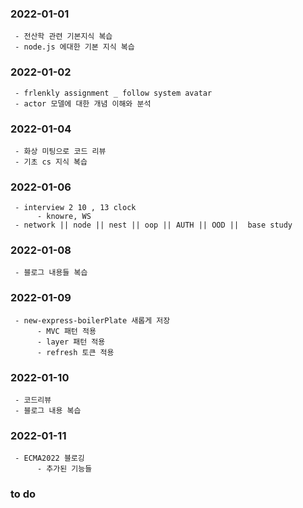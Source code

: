 ### 2022-01-01

     - 전산학 관련 기본지식 복습
     - node.js 에대한 기본 지식 복습
     
### 2022-01-02

     - frlenkly assignment _ follow system avatar
     - actor 모델에 대한 개념 이해와 분석
     
### 2022-01-04
     - 화상 미팅으로 코드 리뷰
     - 기초 cs 지식 복습
     
### 2022-01-06
     - interview 2 10 , 13 clock
          - knowre, WS
     - network || node || nest || oop || AUTH || OOD ||  base study
### 2022-01-08
     - 블로그 내용들 복습
     
### 2022-01-09
     - new-express-boilerPlate 새롭게 저장
          - MVC 패턴 적용
          - layer 패턴 적용
          - refresh 토큰 적용
          
### 2022-01-10
     - 코드리뷰
     - 블로그 내용 복습
     
### 2022-01-11
     - ECMA2022 블로깅
          - 추가된 기능들
          
### to do
